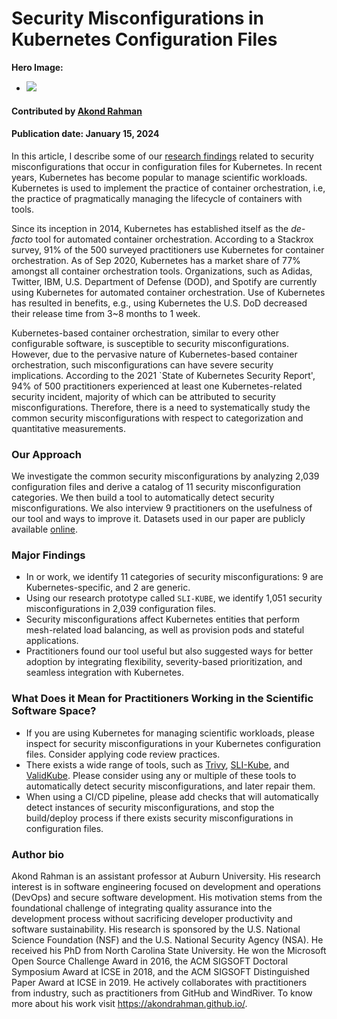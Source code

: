 # Security Misconfigurations in Kubernetes Configuration Files 

**Hero Image:**

 - <img src='../../images/k8s-misconfigs.png' />
 

#### Contributed by [Akond Rahman](https://github.com/akondrahman "Akond Rahman's GitHub Profile")

#### Publication date: January 15, 2024

In this article, I describe some of our [research findings](https://dl.acm.org/doi/10.1145/3579639) related to security misconfigurations that occur in configuration files for Kubernetes. In recent years, Kubernetes has become popular to manage scientific workloads. Kubernetes is used to implement the practice of container orchestration, i.e, the practice of pragmatically managing the lifecycle of containers with tools.   

Since its inception in 2014, Kubernetes has established itself as the *de-facto* tool for automated container orchestration. According to a Stackrox survey, 91% of the 500 surveyed practitioners use Kubernetes for container orchestration. As of Sep 2020, Kubernetes has a market share of 77% amongst all container orchestration tools. Organizations, such as Adidas, Twitter, IBM, U.S. Department of Defense (DOD), and Spotify are currently using Kubernetes for automated container orchestration. Use of Kubernetes has resulted in benefits, e.g., using Kubernetes the U.S. DoD decreased their release time from 3~8 months to 1 week.       

Kubernetes-based container orchestration, similar to every other configurable software, is susceptible to security misconfigurations. However, due to the pervasive nature of Kubernetes-based container orchestration, such misconfigurations can have severe security implications. According to the 2021 `State of Kubernetes Security Report', 94% of 500 practitioners experienced at least one Kubernetes-related security incident, majority of which can be attributed to security misconfigurations. Therefore, there is a need to systematically study the common security misconfigurations with respect to categorization and quantitative measurements. 

### Our Approach 

We investigate the common security misconfigurations by analyzing 2,039 configuration files and derive a catalog of 11 security misconfiguration categories. We then build a tool to automatically detect security misconfigurations. We also interview 9 practitioners on the usefulness of our tool and ways to improve it. Datasets used in our paper are publicly available [online](https://figshare.com/s/bced7c8353853a983cd7).  

### Major Findings 

- In or work, we identify 11 categories of security misconfigurations: 9 are Kubernetes-specific, and 2 are generic. 
- Using our research prototype called `SLI-KUBE`, we identify 1,051 security misconfigurations in 2,039 configuration files.  
- Security misconfigurations affect Kubernetes entities that perform mesh-related load balancing, as well as provision pods and stateful applications. 
- Practitioners found our tool useful but also suggested ways for better adoption by integrating flexibility, severity-based prioritization, and seamless integration with Kubernetes. 

### What Does it Mean for Practitioners Working in the Scientific Software Space? 

- If you are using Kubernetes for managing scientific workloads, please inspect for security misconfigurations in your Kubernetes configuration files. Consider applying code review practices. 
- There exists a wide range of tools, such as [Trivy](https://trivy.dev/), [SLI-Kube](https://hub.docker.com/repository/docker/akondrahman/sli-kube/general), and [ValidKube](https://validkube.com/). Please consider using any or multiple of these tools to automatically detect security misconfigurations, and later repair them. 
- When using a CI/CD pipeline, please add checks that will automatically detect instances of security misconfigurations, and stop the build/deploy process if there exists security misconfigurations in configuration files.  

### Author bio

Akond Rahman is an assistant professor at Auburn University. His research interest is in software engineering focused on development and operations (DevOps) and secure software development. His motivation stems from the foundational challenge of integrating quality assurance into the development process without sacrificing developer productivity and software sustainability. His research is sponsored by the U.S. National Science Foundation (NSF) and the U.S. National Security Agency (NSA). He received his PhD from North Carolina State University. He won the Microsoft Open Source Challenge Award in 2016, the ACM SIGSOFT Doctoral Symposium Award at ICSE in 2018, and the ACM SIGSOFT Distinguished Paper Award at ICSE in 2019. He actively collaborates with practitioners from industry, such as practitioners from GitHub and WindRiver. To know more about his work visit https://akondrahman.github.io/.
